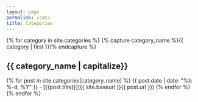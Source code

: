 ```yaml
---
layout: page
permalink: /cat/
title: Categories
---
```



{% for category in site.categories %}
{% capture category_name %}{{ category | first }}{% endcapture %}
## {{ category_name | capitalize}}
{% for post in site.categories[category_name] %}
{{ post.date | date: "%b %-d, %Y" }} - [{{post.title}}]({{ site.baseurl }}{{ post.url }})
{% endfor %}
{% endfor %}
